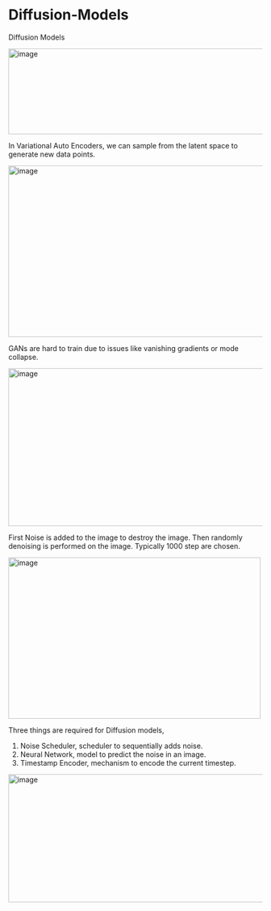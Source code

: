 # Diffusion-Models
Diffusion Models

<img width="550" height="170" alt="image" src="https://github.com/user-attachments/assets/26222222-0ce3-462d-8f3a-804561816915" />

In Variational Auto Encoders, we can sample from the latent space to generate new data points.

<img width="550" height="340" alt="image" src="https://github.com/user-attachments/assets/12cf5929-555b-427d-9046-7201fe8754bf" />

GANs are hard to train due to issues like vanishing gradients or mode collapse.

<img width="574" height="313" alt="image" src="https://github.com/user-attachments/assets/3bd0c7a7-0ff7-4539-9742-e7fd8847e93e" />

First Noise is added to the image to destroy the image. Then randomly denoising is performed on the image. Typically 1000 step are chosen.

<img width="500" height="320" alt="image" src="https://github.com/user-attachments/assets/759c35c2-bbb8-4ca0-af9b-5777021e6a6d" />

Three things are required for Diffusion models, 
1. Noise Scheduler, scheduler to sequentially adds noise.
2. Neural Network, model to predict the noise in an image.
3. Timestamp Encoder, mechanism to encode the current timestep.


<img width="530" height="254" alt="image" src="https://github.com/user-attachments/assets/1e551c8f-775c-4af7-8bce-ec2dd9277218" />
